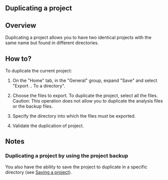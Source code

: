 


## Duplicating a project 
			



<a name="NOTE1"></a>
<a name="NOTE1_1"></a>


## Overview
<a name="overview_ELTTEXTE000096"></a>
Duplicating a project allows you to have two identical projects with the same name but found in different directories.

<a name="NOTE2"></a>
<a name="NOTE2_1"></a>


## How to?
<a name="how_ELTTEXTE000120"></a>
To duplicate the current project:

1. On the "Home" tab, in the "General" group, expand "Save" and select "Export .. To a directory".

2. Choose the files to export. To duplicate the project, select all the files. 
	Caution: This operation does not allow you to duplicate the analysis files or the backup files.

3. Specify the directory into which the files must be exported.

4. Validate the duplication of project.




<a name="NOTE3"></a>
<a name="NOTE3_1"></a>


## Notes
<a name="notes_ELTTEXTE000144"></a>


### Duplicating a project by using the project backup
<a name="duplicating_project_using_the_project_backup_ELTPARAGRAPHE000044"></a>

You also have the ability to save the project to duplicate in a specific directory (see [Saving a project](../Editeurs/2030014.md)). 


